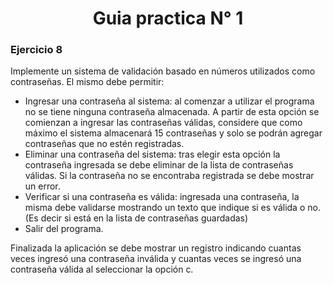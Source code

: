 <h1 align="center">Guia practica N° 1</h1>

<h3 align="left">Ejercicio 8</h3>

<p>
Implemente un sistema de validación basado en números utilizados como contraseñas. El mismo debe permitir:
    <ul>
        <li>Ingresar una contraseña al sistema: al comenzar a utilizar el programa no se tiene ninguna contraseña almacenada. A partir de esta opción se comienzan a ingresar las contraseñas válidas, considere que como máximo el sistema almacenará 15 contraseñas y solo se podrán agregar contraseñas que no estén registradas.</li>
        <li> Eliminar una contraseña del sistema: tras elegir esta opción la contraseña ingresada se debe eliminar de la lista de contraseñas válidas. Si la contraseña no se encontraba registrada se debe mostrar un error.</li>
        <li>Verificar si una contraseña es válida: ingresada una contraseña, la misma debe validarse mostrando un texto que indique si es válida o no. (Es decir si está en la lista de contraseñas guardadas) </li>
        <li>Salir del programa.</li>
    </ul>
    <p>Finalizada la aplicación se debe mostrar un registro indicando cuantas veces ingresó una contraseña inválida y
cuantas veces se ingresó una contraseña válida al seleccionar la opción c.</p>
</p>


